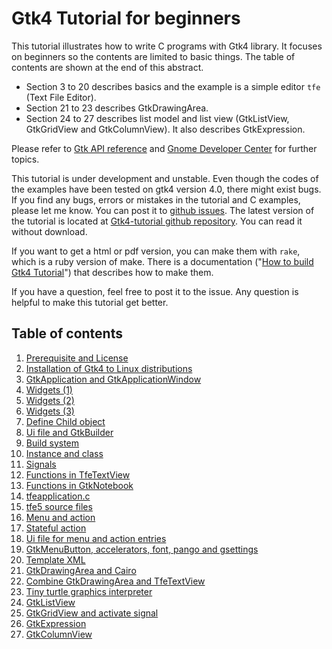 # Gtk4 Tutorial for beginners

This tutorial illustrates how to write C programs with Gtk4 library.
It focuses on beginners so the contents are limited to basic things.
The table of contents are shown at the end of this abstract.

- Section 3 to 20 describes basics and the example is a simple editor `tfe` (Text File Editor).
- Section 21 to 23 describes GtkDrawingArea.
- Section 24 to 27 describes list model and list view (GtkListView, GtkGridView and GtkColumnView).
It also describes GtkExpression.

Please refer to [Gtk API reference](https://developer.gnome.org/gtk4/stable/index.html)
and [Gnome Developer Center](https://developer.gnome.org/) for further topics.

This tutorial is under development and unstable.
Even though the codes of the examples have been tested on gtk4 version 4.0, there might exist bugs.
If you find any bugs, errors or mistakes in the tutorial and C examples, please let me know.
You can post it to [github issues](https://github.com/ToshioCP/Gtk4-tutorial/issues).
The latest version of the tutorial is located at [Gtk4-tutorial github repository](https://github.com/ToshioCP/Gtk4-tutorial).
You can read it without download.

If you want to get a html or pdf version, you can make them with `rake`, which is a ruby version of make.
There is a documentation \("[How to build Gtk4 Tutorial](gfm/Readme_for_developers.md)"\) that describes how to make them.

If you have a question, feel free to post it to the issue.
Any question is helpful to make this tutorial get better.

## Table of contents

1. [Prerequisite and License](gfm/sec1.md)
1. [Installation of Gtk4 to Linux distributions](gfm/sec2.md)
1. [GtkApplication and GtkApplicationWindow](gfm/sec3.md)
1. [Widgets (1)](gfm/sec4.md)
1. [Widgets (2)](gfm/sec5.md)
1. [Widgets (3)](gfm/sec6.md)
1. [Define Child object](gfm/sec7.md)
1. [Ui file and GtkBuilder](gfm/sec8.md)
1. [Build system](gfm/sec9.md)
1. [Instance and class](gfm/sec10.md)
1. [Signals](gfm/sec11.md)
1. [Functions in TfeTextView](gfm/sec12.md)
1. [Functions in GtkNotebook](gfm/sec13.md)
1. [tfeapplication.c](gfm/sec14.md)
1. [tfe5 source files](gfm/sec15.md)
1. [Menu and action](gfm/sec16.md)
1. [Stateful action](gfm/sec17.md)
1. [Ui file for menu and action entries](gfm/sec18.md)
1. [GtkMenuButton, accelerators, font, pango and gsettings](gfm/sec19.md)
1. [Template XML](gfm/sec20.md)
1. [GtkDrawingArea and Cairo](gfm/sec21.md)
1. [Combine GtkDrawingArea and TfeTextView](gfm/sec22.md)
1. [Tiny turtle graphics interpreter](gfm/sec23.md)
1. [GtkListView](gfm/sec24.md)
1. [GtkGridView and activate signal](gfm/sec25.md)
1. [GtkExpression](gfm/sec26.md)
1. [GtkColumnView](gfm/sec27.md)
